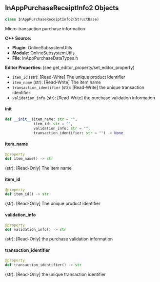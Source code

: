 ## InAppPurchaseReceiptInfo2 Objects

```python
class InAppPurchaseReceiptInfo2(StructBase)
```

Micro-transaction purchase information

**C++ Source:**

- **Plugin**: OnlineSubsystemUtils
- **Module**: OnlineSubsystemUtils
- **File**: InAppPurchaseDataTypes.h

**Editor Properties:** (see get_editor_property/set_editor_property)

- ``item_id`` (str):  [Read-Write] The unique product identifier
- ``item_name`` (str):  [Read-Write] The item name
- ``transaction_identifier`` (str):  [Read-Write] the unique transaction identifier
- ``validation_info`` (str):  [Read-Write] the purchase validation information

<a id="unreal.InAppPurchaseReceiptInfo2.__init__"></a>

#### __init__

```python
def __init__(item_name: str = "",
             item_id: str = "",
             validation_info: str = "",
             transaction_identifier: str = "") -> None
```

<a id="unreal.InAppPurchaseReceiptInfo2.item_name"></a>

#### item_name

```python
@property
def item_name() -> str
```

(str):  [Read-Only] The item name

<a id="unreal.InAppPurchaseReceiptInfo2.item_id"></a>

#### item_id

```python
@property
def item_id() -> str
```

(str):  [Read-Only] The unique product identifier

<a id="unreal.InAppPurchaseReceiptInfo2.validation_info"></a>

#### validation_info

```python
@property
def validation_info() -> str
```

(str):  [Read-Only] the purchase validation information

<a id="unreal.InAppPurchaseReceiptInfo2.transaction_identifier"></a>

#### transaction_identifier

```python
@property
def transaction_identifier() -> str
```

(str):  [Read-Only] the unique transaction identifier

<a id="unreal.InputActionValue"></a>